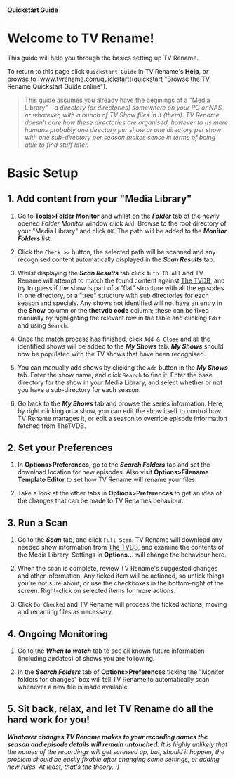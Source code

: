 #### Quickstart Guide

# Welcome to TV Rename!

This guide will help you through the basics setting up TV Rename.

To return to this page click `Quickstart Guide` in TV Rename's **Help**, or browse to [www.tvrename.com/quickstart](quickstart "Browse the TV Rename Quickstart Guide online").

> This guide assumes you already have the beginings of a "Media Library" - *a directory (or directories) somewhere on your PC or NAS or whatever, with a bunch of TV Show files in it (them). TV Rename doesn't care how these directories are organised, however to us mere humans probably one directory per show or one directory per show with one sub-directory per season makes sense in terms of being able to find stuff later.*

# Basic Setup

## 1. Add content from your "Media Library"

 1. Go to **Tools>Folder Monitor** and whilst on the ***Folder*** tab of the newly opened *Folder Monitor* window click `Add`. Browse to the root directory of your "Media Library" and click `OK`. The path will be added to the ***Monitor Folders*** list.

 2. Click the `Check >>` button, the selected path will be scanned and any recognised content automatically displayed in the ***Scan Results*** tab.
 
 3. Whilst displaying the ***Scan Results*** tab click `Auto ID All` and TV Rename will attempt to match the found content against [The TVDB](http://thetvdb.com "Visit thetvdb.com"), and try to guess if the show is part of a "flat" structure with all the episodes in one directory, or a "tree" structure with sub directories for each season and specials.
 Any shows not identified will not have an entry in the **Show** column or the **thetvdb code** column; these can be fixed manually by highlighting the relevant row in the table and clicking `Edit` and using `Search`. 

 4. Once the match process has finished, click `Add & Close` and all the identified shows will be added to the ***My Shows*** tab.
 ***My Shows*** should now be populated with the TV shows that have been recognised.
 
 5. You can manually add shows by clicking the `Add` button in the ***My Shows*** tab. Enter the show name, and click `Search` to find it. 
 Enter the base directory for the show in your Media Library, and select whether or not you have a sub-directory for each season.

 6. Go back to the ***My Shows*** tab and browse the series information. Here, by right clicking on a show, you can edit the show itself to control how TV Rename manages it, or edit a season to override episode information fetched from TheTVDB.

## 2. Set your Preferences

 1. In **Options>Preferences**, go to the ***Search Folders*** tab and set the download location for new episodes. Also visit **Options>Filename Template Editor** to set how TV Rename will rename your files.

 2. Take a look at the other tabs in **Options>Preferences** to get an idea of the changes that can be made to TV Renames behaviour.
 
## 3. Run a Scan

 1. Go to the ***Scan*** tab, and click `Full Scan`. TV Rename will download any needed show information from [The TVDB](http://thetvdb.com "Visit thetvdb.com"), and examine the contents of the Media Library. Settings in **Options...** will change the behaviour here.

 2. When the scan is complete, review TV Rename's suggested changes and other information. Any ticked item will be actioned, so untick things you're not sure about, or use the checkboxes in the bottom-right of the screen. Right-click on selected items for more actions.

 3. Click `Do Checked` and TV Rename will process the ticked actions, moving and renaming files as necessary.

## 4. Ongoing Monitoring

 1. Go to the ***When to watch*** tab to see all known future information (including airdates) of shows you are following.
 
 2. In the ***Search Folders*** tab of **Options>Preferences** ticking the "Monitor folders for changes" box will tell TV Rename to automatically scan whenever a new file is made available.

## 5. Sit back, relax, and let TV Rename do all the hard work for you!

***Whatever changes TV Rename makes to your recording names the season and episode details will remain untouched.***
*It is highly unlikely that the names of the recordings will get screwed up, but, should it happen, the problem should be easily fixable after changing some settings, or adding new rules. At least, that's the theory. :)*

